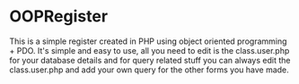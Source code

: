 # OOPRegister

This is a simple register created in PHP using object oriented programming + PDO. It's simple and easy to use, all you need to edit is the class.user.php for your database details and for query related stuff you can always edit the class.user.php and add your own query for the other forms you have made. 
